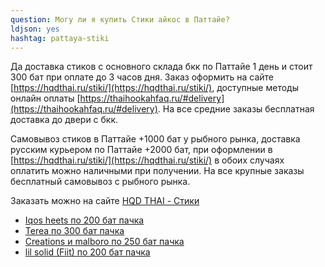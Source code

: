 ```yaml
---
question: Могу ли я купить Стики айкос в Паттайе?
ldjson: yes 
hashtag: pattaya-stiki
---
```


Да доставка стиков с основного склада бкк по Паттайе 1 день и стоит 300 бат при оплате до 3 часов дня. Заказ оформить на сайте [https://hqdthai.ru/stiki/](https://hqdthai.ru/stiki/), доступные методы онлайн оплаты [https://thaihookahfaq.ru/#delivery](https://thaihookahfaq.ru/#delivery). На все средние заказы бесплатная доставка до двери с бкк.  
 

Самовывоз стиков в Паттайе +1000 бат у рыбного рынка, доставка русским курьером по Паттайе +2000 бат, при оформлении в [https://hqdthai.ru/stiki/](https://hqdthai.ru/stiki/) в обоих случаях оплатить можно наличными при получении. На все крупные заказы бесплатный самовывоз с рыбного рынка.


Заказать можно на сайте [HQD THAI - Стики](https://hqdthai.ru/stiki/iqosstiki/)

* [Iqos heets по 200 бат пачка](https://hqdthai.ru/stiki/)
* [Terea по 300 бат пачка](https://hqdthai.ru/stiki/)
* [Creations и malboro по 250 бат пачка](https://hqdthai.ru/stiki/)
* [lil solid (Fiit) по 200 бат пачка](https://hqdthai.ru/stiki/)


